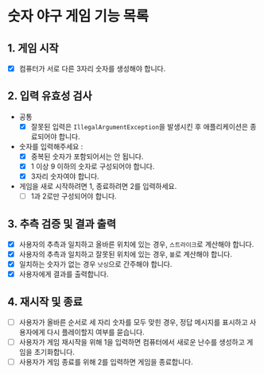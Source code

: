 # 숫자 야구 게임 기능 목록

## 1. 게임 시작

* [X] 컴퓨터가 서로 다른 3자리 숫자를 생성해야 합니다.

## 2. 입력 유효성 검사

* 공통
  * [X] 잘못된 입력은 `IllegalArgumentException`을 발생시킨 후 애플리케이션은 종료되어야 합니다.

* 숫자를 입력해주세요 :
  * [X] 중복된 숫자가 포함되어서는 안 됩니다.
  * [X] 1 이상 9 이하의 숫자로 구성되어야 합니다.
  * [X] 3자리 숫자여야 합니다.

* 게임을 새로 시작하려면 1, 종료하려면 2를 입력하세요.
  * [ ] 1과 2로만 구성되어야 합니다.

## 3. 추측 검증 및 결과 출력

* [X] 사용자의 추측과 일치하고 올바른 위치에 있는 경우, `스트라이크`로 계산해야 합니다.
* [X] 사용자의 추측과 일치하고 잘못된 위치에 있는 경우, `볼`로 계산해야 합니다.
* [X] 일치하는 숫자가 없는 경우 `낫싱`으로 간주해야 합니다.
* [X] 사용자에게 결과를 출력합니다.

## 4. 재시작 및 종료

* [ ] 사용자가 올바른 순서로 세 자리 숫자를 모두 맞힌 경우, 정답 메시지를 표시하고 사용자에게 다시 플레이할지 여부를 묻습니다.
* [ ] 사용자가 게임 재시작을 위해 1을 입력하면 컴퓨터에서 새로운 난수를 생성하고 게임을 초기화합니다.
* [ ] 사용자가 게임 종료를 위해 2를 입력하면 게임을 종료합니다.
